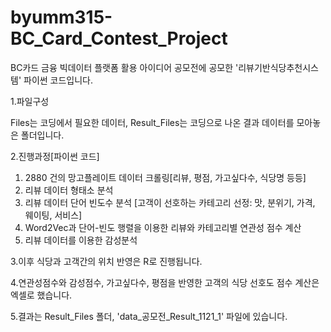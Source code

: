# byumm315-BC_Card_Contest_Project
BC카드 금융 빅데이터 플랫폼 활용 아이디어 공모전에 공모한 '리뷰기반식당추천시스템'  파이썬 코드입니다.

1.파일구성

Files는 코딩에서 필요한 데이터, Result_Files는 코딩으로 나온 결과 데이터를 모아놓은 폴더입니다.

2.진행과정[파이썬 코드]

1) 2880 건의 망고플레이트 데이터 크롤링[리뷰, 평점, 가고싶다수, 식당명 등등]
2) 리뷰 데이터 형태소 분석
3) 리뷰 데이터 단어 빈도수 분석 [고객이 선호하는 카테고리 선정: 맛, 분위기, 가격, 웨이팅, 서비스]
4) Word2Vec과 단어-빈도 행렬을 이용한 리뷰와 카테고리별 연관성 점수 계산
5) 리뷰 데이터를 이용한 감성분석

3.이후 식당과 고객간의 위치 반영은 R로 진행됩니다.

4.연관성점수와 감성점수, 가고싶다수, 평점을 반영한 고객의 식당 선호도 점수 계산은 엑셀로 했습니다.

5.결과는 Result_Files 폴더, 'data_공모전_Result_1121_1' 파일에 있습니다.
